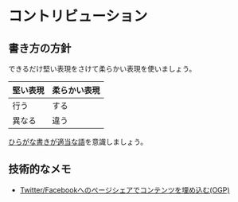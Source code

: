 # コントリビューション

## 書き方の方針
できるだけ堅い表現をさけて柔らかい表現を使いましょう。

| 堅い表現 | 柔らかい表現 | 
| ------- | ---------- |
| 行う | する |
| 異なる | 違う |

[ひらがな書きが適当な語](http://www.yamanouchi-yri.com/yrihp/techwrt-2-4s/t-2-4s03a.htm)を意識しましょう。


## 技術的なメモ

- [Twitter/Facebookへのページシェアでコンテンツを埋め込む(OGP)](https://sphinx-users.jp/cookbook/ogp/index.html)

